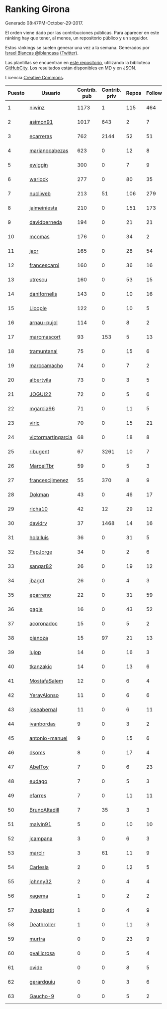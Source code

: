# Ranking Girona

Generado 08:47PM-October-29-2017.

El orden viene dado por las contribuciones públicas. Para aparecer en este ránking hay que tener, al menos, un repositorio público y un seguidor.

Estos ránkings se suelen generar una vez a la semana. Generados por [Israel Blancas @iblancasa](https://github.com/iblancasa/) [(Twitter)](https://twitter.com/iblancasa).

Las plantillas se encuentran en [este repositorio](https://github.com/iblancasa/GH-Spanish-Ranking), utilizando la biblioteca [GitHubCity](https://github.com/iblancasa/GitHubCity). Los resultados están disponibles en MD y en JSON.

Licencia [Creative Commons](https://creativecommons.org/licenses/by/4.0/).

| Puesto   |  Usuario  | Contrib. pub | Contrib. priv |Repos| Followers | Desde |  Avatar  |
|----------|-----------|--------------|---------------|-----|-----------|-------|----------|
|1|[niwinz](https://github.com/niwinz)|1173|1|115|464|2011-06-11|![niwinz](https://avatars0.githubusercontent.com/u/843689)|
|2|[asimon91](https://github.com/asimon91)|1017|643|2|7|2015-07-06|![asimon91](https://avatars3.githubusercontent.com/u/13195695)|
|3|[ecarreras](https://github.com/ecarreras)|762|2144|52|51|2010-06-02|![ecarreras](https://avatars3.githubusercontent.com/u/294235)|
|4|[marianocabezas](https://github.com/marianocabezas)|623|0|12|8|2016-05-10|![marianocabezas](https://avatars0.githubusercontent.com/u/19290459)|
|5|[ewiggin](https://github.com/ewiggin)|300|0|7|9|2011-03-08|![ewiggin](https://avatars1.githubusercontent.com/u/657517)|
|6|[warlock](https://github.com/warlock)|277|0|80|35|2010-02-03|![warlock](https://avatars2.githubusercontent.com/u/194981)|
|7|[nucliweb](https://github.com/nucliweb)|213|51|106|279|2012-01-05|![nucliweb](https://avatars1.githubusercontent.com/u/1307927)|
|8|[jaimeiniesta](https://github.com/jaimeiniesta)|210|0|151|173|2008-03-09|![jaimeiniesta](https://avatars2.githubusercontent.com/u/2629)|
|9|[davidberneda](https://github.com/davidberneda)|194|0|21|21|2012-04-12|![davidberneda](https://avatars0.githubusercontent.com/u/1636163)|
|10|[mcomas](https://github.com/mcomas)|176|0|34|2|2013-05-15|![mcomas](https://avatars3.githubusercontent.com/u/4439719)|
|11|[jaor](https://github.com/jaor)|165|0|28|54|2009-05-04|![jaor](https://avatars3.githubusercontent.com/u/80719)|
|12|[francescarpi](https://github.com/francescarpi)|160|0|36|16|2010-05-26|![francescarpi](https://avatars2.githubusercontent.com/u/287872)|
|13|[utrescu](https://github.com/utrescu)|160|0|53|15|2012-07-20|![utrescu](https://avatars0.githubusercontent.com/u/2011002)|
|14|[danifornells](https://github.com/danifornells)|143|0|10|16|2012-12-03|![danifornells](https://avatars3.githubusercontent.com/u/2950939)|
|15|[Lloople](https://github.com/Lloople)|122|0|10|5|2013-10-11|![Lloople](https://avatars2.githubusercontent.com/u/5665466)|
|16|[arnau-pujol](https://github.com/arnau-pujol)|114|0|8|2|2016-08-28|![arnau-pujol](https://avatars3.githubusercontent.com/u/21292745)|
|17|[marcmascort](https://github.com/marcmascort)|93|153|5|13|2013-02-14|![marcmascort](https://avatars2.githubusercontent.com/u/3595718)|
|18|[tramuntanal](https://github.com/tramuntanal)|75|0|15|6|2010-02-08|![tramuntanal](https://avatars0.githubusercontent.com/u/199462)|
|19|[marccamacho](https://github.com/marccamacho)|74|0|7|2|2014-04-24|![marccamacho](https://avatars1.githubusercontent.com/u/7396184)|
|20|[albertvila](https://github.com/albertvila)|73|0|3|5|2011-03-24|![albertvila](https://avatars0.githubusercontent.com/u/688206)|
|21|[JOGUI22](https://github.com/JOGUI22)|72|0|5|6|2013-09-30|![JOGUI22](https://avatars0.githubusercontent.com/u/5580229)|
|22|[mgarcia96](https://github.com/mgarcia96)|71|0|11|5|2014-02-01|![mgarcia96](https://avatars1.githubusercontent.com/u/6561770)|
|23|[viric](https://github.com/viric)|70|0|15|21|2009-03-24|![viric](https://avatars1.githubusercontent.com/u/66664)|
|24|[victormartingarcia](https://github.com/victormartingarcia)|68|0|18|8|2011-03-09|![victormartingarcia](https://avatars2.githubusercontent.com/u/659832)|
|25|[ribugent](https://github.com/ribugent)|67|3261|10|7|2011-11-08|![ribugent](https://avatars1.githubusercontent.com/u/1180455)|
|26|[MarcelTbr](https://github.com/MarcelTbr)|59|0|5|3|2016-11-18|![MarcelTbr](https://avatars3.githubusercontent.com/u/23552041)|
|27|[francescjimenez](https://github.com/francescjimenez)|55|370|8|9|2012-05-30|![francescjimenez](https://avatars0.githubusercontent.com/u/1791741)|
|28|[Dokman](https://github.com/Dokman)|43|0|46|17|2012-09-06|![Dokman](https://avatars1.githubusercontent.com/u/2290904)|
|29|[richa10](https://github.com/richa10)|42|12|29|12|2014-12-06|![richa10](https://avatars3.githubusercontent.com/u/10096428)|
|30|[davidrv](https://github.com/davidrv)|37|1468|14|16|2009-03-09|![davidrv](https://avatars2.githubusercontent.com/u/61644)|
|31|[holalluis](https://github.com/holalluis)|36|0|31|5|2011-09-27|![holalluis](https://avatars1.githubusercontent.com/u/1082644)|
|32|[PepJorge](https://github.com/PepJorge)|34|0|2|6|2013-03-08|![PepJorge](https://avatars1.githubusercontent.com/u/3807514)|
|33|[sangar82](https://github.com/sangar82)|26|0|19|12|2010-12-15|![sangar82](https://avatars1.githubusercontent.com/u/524030)|
|34|[jbagot](https://github.com/jbagot)|26|0|4|3|2015-03-28|![jbagot](https://avatars3.githubusercontent.com/u/11691527)|
|35|[eparreno](https://github.com/eparreno)|22|0|31|59|2008-03-13|![eparreno](https://avatars1.githubusercontent.com/u/3028)|
|36|[gagle](https://github.com/gagle)|16|0|43|52|2012-02-17|![gagle](https://avatars0.githubusercontent.com/u/1446052)|
|37|[acoronadoc](https://github.com/acoronadoc)|15|0|5|2|2011-06-01|![acoronadoc](https://avatars2.githubusercontent.com/u/822481)|
|38|[pianoza](https://github.com/pianoza)|15|97|21|13|2013-02-28|![pianoza](https://avatars3.githubusercontent.com/u/3731130)|
|39|[lujop](https://github.com/lujop)|14|0|16|3|2011-07-16|![lujop](https://avatars1.githubusercontent.com/u/920260)|
|40|[tkanzakic](https://github.com/tkanzakic)|14|0|13|6|2011-06-29|![tkanzakic](https://avatars0.githubusercontent.com/u/884028)|
|41|[MostafaSalem](https://github.com/MostafaSalem)|12|0|6|4|2016-05-03|![MostafaSalem](https://avatars1.githubusercontent.com/u/19169958)|
|42|[YerayAlonso](https://github.com/YerayAlonso)|11|0|6|6|2012-05-29|![YerayAlonso](https://avatars2.githubusercontent.com/u/1788228)|
|43|[joseabernal](https://github.com/joseabernal)|11|0|6|11|2011-11-23|![joseabernal](https://avatars2.githubusercontent.com/u/1215598)|
|44|[ivanbordas](https://github.com/ivanbordas)|9|0|3|2|2011-01-18|![ivanbordas](https://avatars2.githubusercontent.com/u/570374)|
|45|[antonio-manuel](https://github.com/antonio-manuel)|9|0|15|6|2015-04-09|![antonio-manuel](https://avatars0.githubusercontent.com/u/11867984)|
|46|[dsoms](https://github.com/dsoms)|8|0|17|4|2011-07-13|![dsoms](https://avatars3.githubusercontent.com/u/912243)|
|47|[AbelToy](https://github.com/AbelToy)|7|0|6|23|2009-10-31|![AbelToy](https://avatars2.githubusercontent.com/u/147130)|
|48|[eudago](https://github.com/eudago)|7|0|5|3|2011-05-25|![eudago](https://avatars2.githubusercontent.com/u/809916)|
|49|[efarres](https://github.com/efarres)|7|0|11|11|2014-03-04|![efarres](https://avatars0.githubusercontent.com/u/6848360)|
|50|[BrunoAltadill](https://github.com/BrunoAltadill)|7|35|3|3|2015-12-29|![BrunoAltadill](https://avatars3.githubusercontent.com/u/16470099)|
|51|[malvin91](https://github.com/malvin91)|5|0|10|10|2014-02-27|![malvin91](https://avatars2.githubusercontent.com/u/6801363)|
|52|[jcampana](https://github.com/jcampana)|3|0|6|3|2012-07-16|![jcampana](https://avatars3.githubusercontent.com/u/1982571)|
|53|[marclr](https://github.com/marclr)|3|61|11|9|2013-02-04|![marclr](https://avatars0.githubusercontent.com/u/3474291)|
|54|[Carlesla](https://github.com/Carlesla)|2|0|12|5|2012-06-18|![Carlesla](https://avatars0.githubusercontent.com/u/1863714)|
|55|[johnny32](https://github.com/johnny32)|2|0|4|4|2013-03-20|![johnny32](https://avatars2.githubusercontent.com/u/3924718)|
|56|[xagema](https://github.com/xagema)|1|0|2|2|2012-05-23|![xagema](https://avatars2.githubusercontent.com/u/1770166)|
|57|[ilyassjaatit](https://github.com/ilyassjaatit)|1|0|4|9|2013-12-06|![ilyassjaatit](https://avatars0.githubusercontent.com/u/6122534)|
|58|[Deathroller](https://github.com/Deathroller)|1|0|11|3|2014-06-18|![Deathroller](https://avatars3.githubusercontent.com/u/7921596)|
|59|[murtra](https://github.com/murtra)|0|0|23|9|2012-06-05|![murtra](https://avatars3.githubusercontent.com/u/1818725)|
|60|[gvallicrosa](https://github.com/gvallicrosa)|0|0|5|4|2012-09-13|![gvallicrosa](https://avatars0.githubusercontent.com/u/2340232)|
|61|[ovide](https://github.com/ovide)|0|0|8|5|2013-02-01|![ovide](https://avatars3.githubusercontent.com/u/3451025)|
|62|[gerardguiu](https://github.com/gerardguiu)|0|0|3|6|2013-10-14|![gerardguiu](https://avatars2.githubusercontent.com/u/5679102)|
|63|[Gaucho-9](https://github.com/Gaucho-9)|0|0|5|2|2014-01-27|![Gaucho-9](https://avatars3.githubusercontent.com/u/6517150)|
